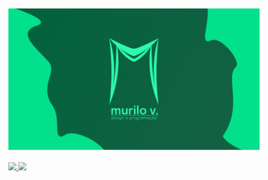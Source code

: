 <h1 align="center">
    <img alt="Murilo V." title="#Murilo V." src="./assets/banner.png" />
</h1>

<div>
    <a href="https://github.com/murilo-v">
    <img height="180em" src="https://github-readme-stats.vercel.app/api/top-langs/?username=murilo-v&layout=compact&langs_count=8&theme=dark"/>
    <img height="180em" src="https://github-readme-stats.vercel.app/api?username=murilo-v&show_icons=true&theme=dark&include_all_commits=true&count_private=true"/>
</div>

